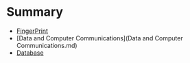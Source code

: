 # Summary

* [FingerPrint](fingerPrint.md)
* [Data and Computer Communications](Data and Computer Communications.md)
* [Database](database.md)
